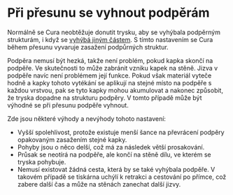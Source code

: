 Při přesunu se vyhnout podpěrám
====
Normálně se Cura neobtěžuje donutit trysku, aby se vyhýbala podpěrným strukturám, i když se [vyhýbá jiným částem](travel_avoid_other_parts.md). S tímto nastavením se Cura během přesunu vyvaruje zasažení podpůrných struktur.

Podpěra nemusí být hezká, takže není problém, pokud kapka skončí na podpěře. Ve skutečnosti to může zabránit vzniku kapek na stěně. Jizva v podpěře navíc není problémem její funkce. Pokud však materiál vyteče hodně a kapky tohoto vytékání se aplikují na stejné místo na podpěře s každou vrstvou, pak se tyto kapky mohou akumulovat a nakonec způsobit, že tryska dopadne na strukturu podpěry. V tomto případě může být výhodné se při přesunu podpěře vyhnout.

Zde jsou některé výhody a nevýhody tohoto nastavení:
* Vyšší spolehlivost, protože existuje menší šance na převrácení podpěry opakovaným zasažením stejné kapky.
* Pohyby jsou o něco delší, což má za následek větší prosakování.
* Průsak se neotírá na podpěře, ale končí na stěně dílu, ve kterém se tryska pohybuje.
* Nemusí existovat žádná cesta, která by se také vyhýbala podpěře. V takovém případě se tiskárna uchýlí k retrakci a cestování po přímce, což zabere další čas a může na stěnách zanechat další jizvy.
